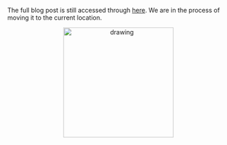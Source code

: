 The full blog post is still accessed through [here](https://www.1onepsilon.com/single-post/2018/10/10/Epsilon-Stream-and-Global-Math-Week). We are in the process of moving it to the current location.

<center>
 <img class = "blog-inline-image" src="https://es-app.com/assets/cat246.jpg" alt="drawing" width="250px"/>
</center> 